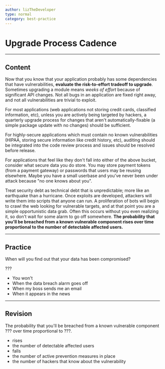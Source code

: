 ```yaml
---
author: lizTheDeveloper
type: normal
category: best-practice
---
```


# Upgrade Process Cadence


---

## Content

Now that you know that your application probably has some dependencies that have vulnerabilities, **evaluate the risk-to-effort tradeoff to upgrade**. Sometimes upgrading a module means *weeks of effort* because of significant API changes. Not all bugs in an application are fixed right away, and not all vulnerabilities are trivial to exploit.

For most applications (web applications not storing credit cards, classified information, etc), unless you are actively being targeted by hackers, a quarterly upgrade process for changes that aren't automatically-fixable (a simple package update with no changes) should be sufficient.

For highly-secure applications which must contain no known vulnerabilities (HIPAA, storing secure information like credit history, etc), auditing should be integrated into the code review process and issues should be resolved before release.

For applications that feel like they don't fall into either of the above bucket, consider what secure data you do store. You may store payment tokens (from a payment gateway) or passwords that users may be reusing elsewhere. Maybe you have a small userbase and you've never been under attack because "no one knows about you".

Treat security debt as technical debt that is unpredictable; more like an earthquake than a hurricane. Once exploits are developed, attackers will write them into scripts that anyone can run. A proliferation of bots will begin to crawl the web looking for vulnerable targets, and at that point you are a simple opportunistic data grab. Often this occurs without you even realizing it, so don't wait for some alarm to go off somewhere. **The probability that you'll be breached from a known vulnerable component rises over time proportional to the number of detectable affected users.**


---

## Practice

When will you find out that your data has been compromised?

???

- You won't
- When the data breach alarm goes off
- When my boss sends me an email
- When it appears in the news


---

## Revision

The probability that you'll be breached from a known vulnerable component ??? over time proportional to ???.

- rises
- the number of detectable affected users
- falls
- the number of active prevention measures in place
- the number of hackers that know about the vulnerability
 
